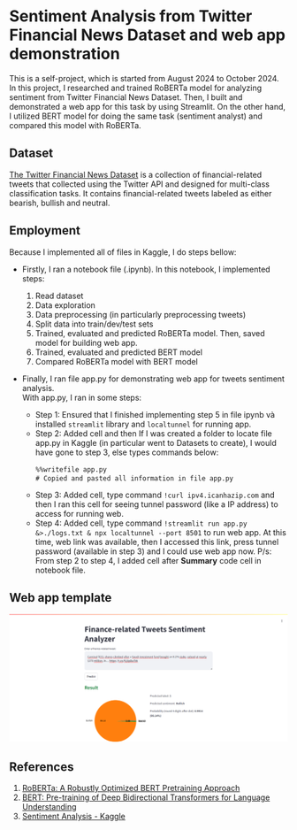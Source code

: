 # Sentiment Analysis from Twitter Financial News Dataset and web app demonstration
This is a self-project, which is started from August 2024 to October 2024. In this project, I researched and trained RoBERTa model for analyzing sentiment from Twitter Financial News Dataset. Then, I built and demonstrated a web app for this task by using Streamlit. On the other hand, I utilized BERT model for doing the same task (sentiment analyst) and compared this model with RoBERTa.

## Dataset
[The Twitter Financial News Dataset](https://huggingface.co/datasets/zeroshot/twitter-financial-news-sentiment) is a collection of financial-related tweets that collected using the Twitter API and designed for multi-class classification tasks. It contains financial-related tweets labeled as either bearish, bullish and neutral.

## Employment
Because I implemented all of files in Kaggle, I do steps bellow:
- Firstly, I ran a notebook file (.ipynb). In this notebook, I implemented steps: 
	1. Read dataset
	2. Data exploration
	3. Data preprocessing (in particularly preprocessing tweets)
	4. Split data into train/dev/test sets
	5. Trained, evaluated and predicted RoBERTa model. Then, saved model for building web app.
	6. Trained, evaluated and predicted BERT model
	7. Compared RoBERTa model with BERT model

- Finally, I ran file app.py for demonstrating web app for tweets sentiment analysis.  
	With app.py, I ran in some steps:
	- Step 1: Ensured that I finished implementing step 5 in file ipynb và installed `streamlit` library and `localtunnel` for running app.
	- Step 2: Added cell and then If I was created a folder to locate file app.py in Kaggle (in particular went to Datasets to create), I would have gone to step 3, else types commands below:
		```
		%%writefile app.py
		# Copied and pasted all information in file app.py
		```
	- Step 3: Added cell, type command `!curl ipv4.icanhazip.com` and then I ran this cell for seeing tunnel password (like a IP address) to access for running web.
	- Step 4: Added cell, type command `!streamlit run app.py &>./logs.txt & npx localtunnel --port 8501` to run web app. At this time, web link was available, then I accessed this link, press tunnel password (available in step 3) and I could use web app now.
	P/s: From step 2 to step 4, I added cell after **Summary** code cell in notebook file. 

## Web app template

![Web app template](./img/template.jpg)

## References
1. [RoBERTa: A Robustly Optimized BERT Pretraining Approach](https://arxiv.org/pdf/1907.11692)
2. [BERT: Pre-training of Deep Bidirectional Transformers for Language Understanding](https://arxiv.org/pdf/1810.04805)
3. [Sentiment Analysis - Kaggle](https://www.kaggle.com/code/rouge57/sentiment-analysis)
